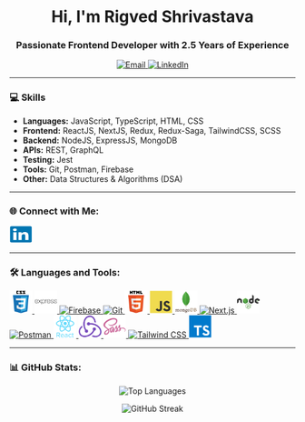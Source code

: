 <h1 align="center">Hi, I'm Rigved Shrivastava</h1>
<h3 align="center">Passionate Frontend Developer with 2.5 Years of Experience</h3>

<p align="center">
  <a href="mailto:rigvedshrivastava@gmail.com">
    <img src="https://img.shields.io/badge/Email-rigvedshrivastava%40gmail.com-red?style=for-the-badge&logo=gmail&logoColor=white" alt="Email">
  </a>
  <a href="https://linkedin.com/in/rigved-shrivastava-7055671a5" target="_blank">
    <img src="https://img.shields.io/badge/LinkedIn-Rigved%20Shrivastava-blue?style=for-the-badge&logo=linkedin" alt="LinkedIn">
  </a>
</p>

---

### 💻 Skills
- **Languages:** JavaScript, TypeScript, HTML, CSS
- **Frontend:** ReactJS, NextJS, Redux, Redux-Saga, TailwindCSS, SCSS
- **Backend:** NodeJS, ExpressJS, MongoDB
- **APIs:** REST, GraphQL
- **Testing:** Jest
- **Tools:** Git, Postman, Firebase
- **Other:** Data Structures & Algorithms (DSA)

---

### 🌐 Connect with Me:
<p align="left">
  <a href="https://linkedin.com/in/rigved-shrivastava-7055671a5" target="_blank">
    <img src="https://raw.githubusercontent.com/devicons/devicon/master/icons/linkedin/linkedin-original.svg" alt="LinkedIn" height="30" width="40"/>
  </a>
<!--   <a href="mailto:rigvedshrivastava@gmail.com">
    <img src="https://raw.githubusercontent.com/devicons/devicon/master/icons/gmail/gmail-original.svg" alt="Gmail" height="30" width="40"/>
  </a> -->
</p>

---

### 🛠️ Languages and Tools:
<p align="left">
  <a href="https://www.w3schools.com/css/" target="_blank">
    <img src="https://raw.githubusercontent.com/devicons/devicon/master/icons/css3/css3-original-wordmark.svg" alt="CSS3" width="40" height="40"/>
  </a>
  <a href="https://expressjs.com" target="_blank">
    <img src="https://raw.githubusercontent.com/devicons/devicon/master/icons/express/express-original-wordmark.svg" alt="Express" width="40" height="40"/>
  </a>
  <a href="https://firebase.google.com/" target="_blank">
    <img src="https://www.vectorlogo.zone/logos/firebase/firebase-icon.svg" alt="Firebase" width="40" height="40"/>
  </a>
  <a href="https://git-scm.com/" target="_blank">
    <img src="https://www.vectorlogo.zone/logos/git-scm/git-scm-icon.svg" alt="Git" width="40" height="40"/>
  </a>
  <a href="https://www.w3.org/html/" target="_blank">
    <img src="https://raw.githubusercontent.com/devicons/devicon/master/icons/html5/html5-original-wordmark.svg" alt="HTML5" width="40" height="40"/>
  </a>
  <a href="https://developer.mozilla.org/en-US/docs/Web/JavaScript" target="_blank">
    <img src="https://raw.githubusercontent.com/devicons/devicon/master/icons/javascript/javascript-original.svg" alt="JavaScript" width="40" height="40"/>
  </a>
  <a href="https://www.mongodb.com/" target="_blank">
    <img src="https://raw.githubusercontent.com/devicons/devicon/master/icons/mongodb/mongodb-original-wordmark.svg" alt="MongoDB" width="40" height="40"/>
  </a>
  <a href="https://nextjs.org/" target="_blank">
    <img src="https://cdn.worldvectorlogo.com/logos/nextjs-2.svg" alt="Next.js" width="40" height="40"/>
  </a>
  <a href="https://nodejs.org" target="_blank">
    <img src="https://raw.githubusercontent.com/devicons/devicon/master/icons/nodejs/nodejs-original-wordmark.svg" alt="Node.js" width="40" height="40"/>
  </a>
  <a href="https://postman.com" target="_blank">
    <img src="https://www.vectorlogo.zone/logos/getpostman/getpostman-icon.svg" alt="Postman" width="40" height="40"/>
  </a>
  <a href="https://reactjs.org/" target="_blank">
    <img src="https://raw.githubusercontent.com/devicons/devicon/master/icons/react/react-original-wordmark.svg" alt="React" width="40" height="40"/>
  </a>
  <a href="https://redux.js.org" target="_blank">
    <img src="https://raw.githubusercontent.com/devicons/devicon/master/icons/redux/redux-original.svg" alt="Redux" width="40" height="40"/>
  </a>
  <a href="https://sass-lang.com" target="_blank">
    <img src="https://raw.githubusercontent.com/devicons/devicon/master/icons/sass/sass-original.svg" alt="Sass" width="40" height="40"/>
  </a>
  <a href="https://tailwindcss.com/" target="_blank">
    <img src="https://www.vectorlogo.zone/logos/tailwindcss/tailwindcss-icon.svg" alt="Tailwind CSS" width="40" height="40"/>
  </a>
  <a href="https://www.typescriptlang.org/" target="_blank">
    <img src="https://raw.githubusercontent.com/devicons/devicon/master/icons/typescript/typescript-original.svg" alt="TypeScript" width="40" height="40"/>
  </a>
</p>

---

### 📊 GitHub Stats:
<p align="center">
  <img src="https://github-readme-stats.vercel.app/api/top-langs?username=rigved29&show_icons=true&locale=en&layout=compact" alt="Top Languages" />
</p>
<p align="center">
  <img src="https://github-readme-streak-stats.herokuapp.com/?user=rigved29&" alt="GitHub Streak" />
</p>
